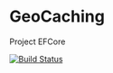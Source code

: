 # GeoCaching
Project EFCore


[![Build Status](https://dev.azure.com/waelhsn/General/_apis/build/status/waelhsn.GeoCaching?branchName=master&jobName=Job)](https://dev.azure.com/waelhsn/General/_build/latest?definitionId=1&branchName=master)
